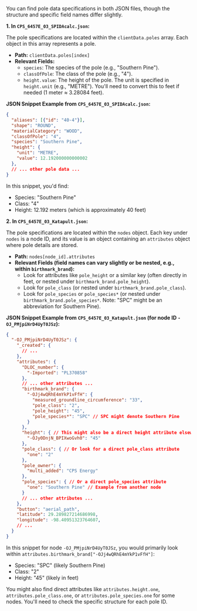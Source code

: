 You can find pole data specifications in both JSON files, though the structure and specific field names differ slightly.

**1. In `CPS_6457E_03_SPIDAcalc.json`:**

The pole specifications are located within the `clientData.poles` array. Each object in this array represents a pole.

* **Path:** `clientData.poles[index]`
* **Relevant Fields:**
    * `species`: The species of the pole (e.g., "Southern Pine").
    * `classOfPole`: The class of the pole (e.g., "4").
    * `height.value`: The height of the pole. The unit is specified in `height.unit` (e.g., "METRE"). You'll need to convert this to feet if needed (1 meter ≈ 3.28084 feet).

**JSON Snippet Example from `CPS_6457E_03_SPIDAcalc.json`:**
```json
{
  "aliases": [{"id": "40-4"}],
  "shape": "ROUND",
  "materialCategory": "WOOD",
  "classOfPole": "4",
  "species": "Southern Pine",
  "height": {
    "unit": "METRE",
    "value": 12.192000000000002
  },
  // ... other pole data ...
}
```
In this snippet, you'd find:
* Species: "Southern Pine"
* Class: "4"
* Height: 12.192 meters (which is approximately 40 feet)

**2. In `CPS_6457E_03_Katapult.json`:**

The pole specifications are located within the `nodes` object. Each key under `nodes` is a node ID, and its value is an object containing an `attributes` object where pole details are stored.

* **Path:** `nodes[node_id].attributes`
* **Relevant Fields (field names can vary slightly or be nested, e.g., within `birthmark_brand`):**
    * Look for attributes like `pole_height` or a similar key (often directly in feet, or nested under `birthmark_brand.pole_height`).
    * Look for `pole_class` (or nested under `birthmark_brand.pole_class`).
    * Look for `pole_species` or `pole_species*` (or nested under `birthmark_brand.pole_species*`. Note: "SPC" might be an abbreviation for Southern Pine).

**JSON Snippet Example from `CPS_6457E_03_Katapult.json` (for node ID `-OJ_PMjpiNrD4UyT0JSz`):**
```json
{
  "-OJ_PMjpiNrD4UyT0JSz": {
    "_created": {
      // ...
    },
    "attributes": {
      "DLOC_number": {
        "-Imported": "PL370858"
      },
      // ... other attributes ...
      "birthmark_brand": {
        "-OJj4wQRhE4mYkP1vFfH": {
          "measured_groundline_circumference": "33",
          "pole_class": "2",
          "pole_height": "45",
          "pole_species*": "SPC" // SPC might denote Southern Pine
        }
      },
      "height": { // This might also be a direct height attribute elsewhere
        "-OJy0DnjN_BPIXwoGvh0": "45"
      },
      "pole_class": { // Or look for a direct pole_class attribute
        "one": "2"
      },
      "pole_owner": {
        "multi_added": "CPS Energy"
      },
      "pole_species": { // Or a direct pole_species attribute
        "one": "Southern Pine" // Example from another node
      }
      // ... other attributes ...
    },
    "button": "aerial_path",
    "latitude": 29.289827214686998,
    "longitude": -98.40951323764607,
    // ...
  }
}
```
In this snippet for node `-OJ_PMjpiNrD4UyT0JSz`, you would primarily look within `attributes.birthmark_brand["-OJj4wQRhE4mYkP1vFfH"]`:
* Species: "SPC" (likely Southern Pine)
* Class: "2"
* Height: "45" (likely in feet)

You might also find direct attributes like `attributes.height.one`, `attributes.pole_class.one`, or `attributes.pole_species.one` for some nodes. You'll need to check the specific structure for each pole ID.
